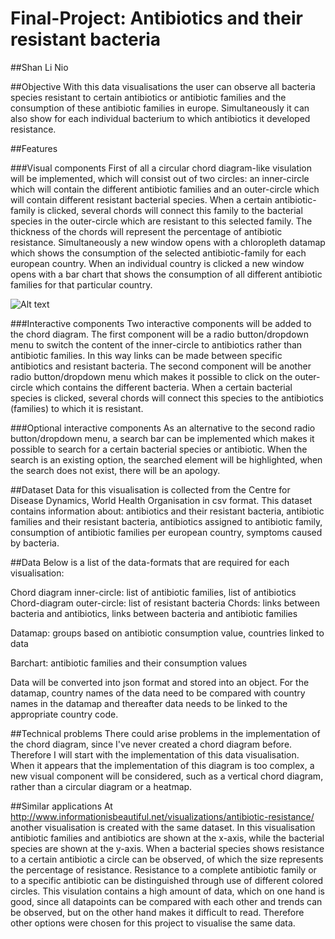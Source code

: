 Final-Project: Antibiotics and their resistant bacteria
==================

##Shan Li Nio

##Objective
With this data visualisations the user can observe all bacteria species resistant to certain antibiotics or antibiotic families and the consumption of these antibiotic families in europe. Simultaneously it can also show for each individual bacterium to which antibiotics it developed resistance. 


##Features

###Visual components
First of all a circular chord diagram-like visulation will be implemented, which will consist out of two circles: an inner-circle which will contain the different antibiotic families and an outer-circle which will contain different resistant bacterial species. When a certain antibiotic-family is clicked, several chords will connect this family to the bacterial species in the outer-circle which are resistant to this selected family. The thickness of the chords will represent the percentage of antibiotic resistance. Simultaneously a new window opens with a chloropleth datamap which shows the consumption of the selected antibiotic-family for each european country. When an individual country is clicked a new window opens with a bar chart that shows the consumption of all different antibiotic families for that particular country.

![Alt text](/path/to/sketch.jpg)

###Interactive components
Two interactive components will be added to the chord diagram. The first component will be a radio button/dropdown menu to switch the content of the inner-circle to antibiotics rather than antibiotic families. In this way links can be made between specific antibiotics and resistant bacteria. The second component will be another radio button/dropdown menu which makes it possible to click on the outer-circle which contains the different bacteria. When a certain bacterial species is clicked, several chords will connect this species to the antibiotics (families) to which it is resistant.

###Optional interactive components
As an alternative to the second radio button/dropdown menu, a search bar can be implemented which makes it possible to search for a certain bacterial species or antibiotic. When the search is an existing option, the searched element will be highlighted, when the search does not exist, there will be an apology. 


##Dataset
Data for this visualisation is collected from the Centre for Disease Dynamics, World Health Organisation in csv format. This dataset contains information about: antibiotics and their resistant bacteria, antibiotic families and their resistant bacteria, antibiotics assigned to antibiotic family, consumption of antibiotic families per european country, symptoms caused by bacteria.

##Data
Below is a list of the data-formats that are required for each visualisation:

Chord diagram inner-circle: list of antibiotic families, list of antibiotics
Chord-diagram outer-circle: list of resistant bacteria
Chords: links between bacteria and antibiotics, links between bacteria and antibiotic families

Datamap: groups based on antibiotic consumption value, countries linked to data

Barchart: antibiotic families and their consumption values 

Data will be converted into json format and stored into an object. For the datamap, country names of the data need to be compared with country names in the datamap and thereafter data needs to be linked to the appropriate country code. 


##Technical problems
There could arise problems in the implementation of the chord diagram, since I've never created a chord diagram before. Therefore I will start with the implementation of this data visualisation. When it appears that the implementation of this diagram is too complex, a new visual component will be considered, such as a vertical chord diagram, rather than a circular diagram or a heatmap.


##Similar applications
At http://www.informationisbeautiful.net/visualizations/antibiotic-resistance/ another visualisation is created with the same dataset. In this visualisation antibiotic families and antibiotics are shown at the x-axis, while the bacterial species are shown at the y-axis. When a bacterial species shows resistance to a certain antibiotic a circle can be observed, of which the size represents the percentage of resistance. Resistance to a complete antibiotic family or to a specific antibiotic can be distinguished through use of different colored circles. This visulation contains a high amount of data, which on one hand is good, since all datapoints can be compared with each other and trends can be observed, but on the other hand makes it difficult to read. Therefore other options were chosen for this project to visualise the same data.

